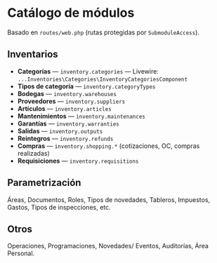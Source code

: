 # Catálogo de módulos

Basado en `routes/web.php` (rutas protegidas por `SubmoduleAccess`).

## Inventarios
- **Categorías** — `inventory.categories` — Livewire: `...Inventories\Categories\InventoryCategoriesComponent`
- **Tipos de categoría** — `inventory.categoryTypes`
- **Bodegas** — `inventory.warehouses`
- **Proveedores** — `inventory.suppliers`
- **Artículos** — `inventory.articles`
- **Mantenimientos** — `inventory.maintenances`
- **Garantías** — `inventory.warranties`
- **Salidas** — `inventory.outputs`
- **Reintegros** — `inventory.refunds`
- **Compras** — `inventory.shopping.*` (cotizaciones, OC, compras realizadas)
- **Requisiciones** — `inventory.requisitions`

## Parametrización
Áreas, Documentos, Roles, Tipos de novedades, Tableros, Impuestos, Gastos, Tipos de inspecciones, etc.

## Otros
Operaciones, Programaciones, Novedades/ Eventos, Auditorías, Área Personal.
